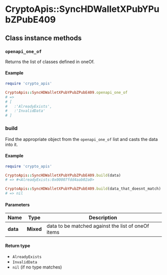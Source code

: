 # CryptoApis::SyncHDWalletXPubYPubZPubE409

## Class instance methods

### `openapi_one_of`

Returns the list of classes defined in oneOf.

#### Example

```ruby
require 'crypto_apis'

CryptoApis::SyncHDWalletXPubYPubZPubE409.openapi_one_of
# =>
# [
#   :'AlreadyExists',
#   :'InvalidData'
# ]
```

### build

Find the appropriate object from the `openapi_one_of` list and casts the data into it.

#### Example

```ruby
require 'crypto_apis'

CryptoApis::SyncHDWalletXPubYPubZPubE409.build(data)
# => #<AlreadyExists:0x00007fdd4aab02a0>

CryptoApis::SyncHDWalletXPubYPubZPubE409.build(data_that_doesnt_match)
# => nil
```

#### Parameters

| Name | Type | Description |
| ---- | ---- | ----------- |
| **data** | **Mixed** | data to be matched against the list of oneOf items |

#### Return type

- `AlreadyExists`
- `InvalidData`
- `nil` (if no type matches)

